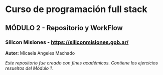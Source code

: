 # Curso de programación full stack
## MÓDULO 2 - Repositorio y WorkFlow
### Silicon Misiones - <https://siliconmisiones.gob.ar/>
 
**Autor:** Micaela Angeles Machado

*Este repositorio fue creado con fines académicos. Contiene los ejercicios
resueltos del Módulo 1.*
